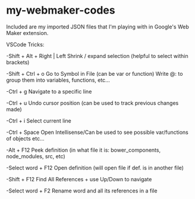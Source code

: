 # my-webmaker-codes
Included are my imported JSON files that I'm playing with in Google's Web Maker extension.

VSCode Tricks:

-Shift + Alt + Right | Left
Shrink / expand selection (helpful to select within brackets)

-Shift + Ctrl + o
Go to Symbol in File (can be var or function)
Write @: to group them into variables, functions, etc...

-Ctrl + g
Navigate to a specific line

-Ctrl + u
Undo cursor position (can be used to track previous changes made)

-Ctrl + i
Select current line

-Ctrl + Space
Open Intellisense/Can be used to see possible var/functions of objects etc...

-Alt + F12
Peek definition (in what file it is: bower_components, node_modules, src, etc)

-Select word + F12
Open definition (will open file if def. is in another file)

-Shift + F12
Find All References + use Up/Down to navigate

-Select word + F2
Rename word and all its references in a file
